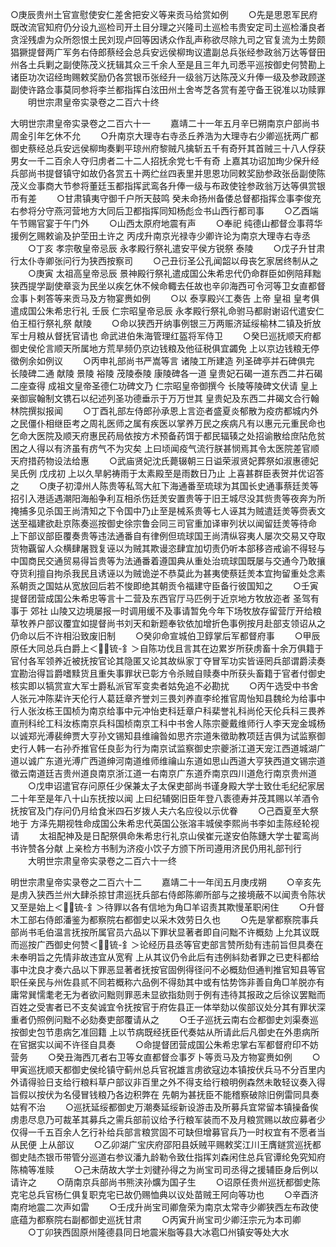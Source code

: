 <!-- { "loadSidebar": true } -->
○庚辰贵州土官宣慰使安仁差舍把安义等来贡马给赏如例
　　○先是思恩军民府既改流官知府仍分设九巡检司开土目分理之兴隆司土巡检韦贵安定司土巡检潘良者贪淫残虐为众所怨恨土民刘现卢回等因诱众作乱声称欲尽除九司之官复流为土势颇猖獗提督两广军务右侍郎蔡经会总兵安远侯柳珣议遣副总兵张经参政翁万达等督田州各土兵剿之副使陈茂义抚辑其众三千余人至是且三年九司悉平巡按御史何赞勘上诸臣功次诏经珣赐敕奖励仍各赏银币张经升一级翁万达陈茂义升俸一级及参政顾遂副使许路佥事莫同参将李兰都指挥白泫田州土舍岑芝各赏有差守备王锐准以功赎罪
　　明世宗肃皇帝实录卷之二百六十终


大明世宗肃皇帝实录卷之二百六十一
　　嘉靖二十一年五月辛巳朔南京户部尚书周金引年乞休不允
　　○升南京大理寺右寺丞丘养浩为大理寺右少卿巡抚两广都御史蔡经总兵安远侯柳珣奏剿平琼州府黎贼凡擒斩五千有奇歼其首贼三十八人俘获男女一千二百余人夺归虏者二十二人招抚余党七千有奇  上嘉其功诏加珣少保升经兵部尚书提督镇守如故仍各赏五十两纻丝四表里并思恩功同敕奖励参政张岳副使陈茂义佥事商大节参将董廷玉都指挥武鸾各升俸一级与布政使铨参政翁万达等俱赏银币有差
　　○甘肃镇夷守御千户所天鼓鸣  癸未命扬州备倭总督都指挥佥事李俊充右参将分守燕河营地方大同后卫都指挥同知杨彪佥书山西行都司事
　　○乙酉端午节赐官宴于午门外
　　○山西太原府地震有声
　　○奉祀  纯德山都督佥事蒋华援例乞赐敕谕及护茔田土许之  丙戌升南京光禄寺少卿许论为南京大理寺右寺丞
　　○丁亥  孝宗敬皇帝忌辰  永孝殿行祭礼遣安平侯方锐祭  泰陵
　　○戊子升甘肃行太仆寺卿张问行为狭西按察司
　　○己丑衍圣公孔闻韶以母丧乞家居终制从之
　　○庚寅  太祖高皇帝忌辰  景神殿行祭礼遣成国公朱希忠代仍命群臣如例陪拜黜狭西提学副使章衮为民坐以疾乞休不候命輙去任故也辛卯海西可令河等卫女直都督佥事卜剌答等来贡马及方物宴赉如例
　　○以  泰享殿兴工奏告  上帝  皇祖  皇考俱遣成国公朱希忠行礼  壬辰  仁宗昭皇帝忌辰  永孝殿行祭礼命驸马都尉谢诏代遣安仁伯王桓行祭礼祭  献陵
　　○命以狭西开纳事例银三万两赈济延绥榆林二镇及折放军士月粮从督抚官请也  命武进伯朱海管理红盔将军侍卫
　　○癸巳巡抚顺天府都御史侯伦言顺天所属地方荒旱频仍京边钱粮及他征税俱宜蠲免  上以京边钱粮无停徵例余如例议
　　○丙申礼部尚书严嵩等言  诸陵工所建造  列圣碑亭并石碑俱完  长陵碑二通  献陵  景陵  裕陵  茂陵泰陵  康陵碑各一道  皇贵妃石碣一道东西二井石碣二座查得  成祖文皇帝圣德仁功碑文乃  仁宗昭皇帝御撰今  长陵等陵碑文伏请  皇上亲御宸翰制文镌石以纪述列圣功德垂示于万万世其  皇贵妃及东西二井碣文合行翰林院撰拟报闻
　　○丁酉礼部左侍郎孙承恩上言迩者盛夏炎郁散为疫疠都城内外之民僵仆相继臣考之周礼医师之属有疾医以掌养万民之疾病凡有以惠元元重民命也乞命大医院及顺天府惠民药局依按方术预备药饵于都民辐辏之处招谕散给庶阽危贫困之人得以有济虽有疠气不为灾矣  上曰顷闻疫气流行朕甚悯焉其令太医院差官顺天府措药物设法给惠
　　○武庙贤妃沈氏薨辍朝三日谥荣淑贤妃葬祭如淑惠德妃吴氏例  戊戌初  上以久旱躬祷雨于太素殿至是雨数日乃止  上喜甚群臣表贺并优诏答之
　　○庚子初漳州人陈贵等私驾大舡下海通番至琉球为其国长史通事蔡廷羙等招引入港适遇潮阳海船争利互相杀伤廷羙安置贵等于旧王城尽没其赀贵等夜奔为所掩捕多见杀国王尚清知之下令国中乃止至是械系贵等七人诬其为贼遣廷羙等赍表文送至福建欲赴京陈奏巡按御史徐宗鲁会同三司官重加译审列状以闻留廷羙等待命  上下部议部臣覆奏贵等违法通番自有律例但琉球国王尚清纵容夷人屡次交易又夺取货物覊留人众横肆屠戮复诬以为贼其欺谩恣肆宜加切责仍听本部移咨戒谕不得轻与中国商民交通贸易得旨贵等为法通番着遵国典从重处治琉球国既屡与交通今乃敢攘夺货利擅自拘杀我民且诱诬以为贼诡逆不恭莫此为甚夷使蔡廷羙本宜拘留重处念素系朝贡之国姑从宽放回后若不悛即绝其朝贡令福建守臣备行彼国知之
　　○壬寅提督团营成国公朱希忠等言十二营及东西官厅马匹例于近京地方牧放迩者  圣驾有事于  郊社  山陵又边境屡报一时调用缓不及事请暂免今年下场牧放存留营厅开给粮草牧养户部议覆宜如提督尚书刘天和新题奉钦依加增折色事例按月赴部支领诏从之仍命以后不许相沿致废旧制
　　○癸卯命宣城伯卫錞掌后军都督府事
　　○甲辰原任大同总兵白爵上＜锍-釒＞自陈功伐且言其在边累岁所获虏畜十余万俱籍于官付各军领养近被抚按官论其隐匿又论其故纵家丁夺冒军功实皆诬罔兵部谓爵渎奏宜勘治得旨爵嗜黩货且重失事罪状已彰方令杀贼自赎奏中所获头畜籍于官者付御史核实即以犒赏宣大军士爵私派官军变卖者姑免追不必勘扰
　　○丙午选受中书舍人张元冲陈棐许天伦行人葛廷章齐誉刘三畏刘养直李纶推官周怡知县魏纶为给事中行人张汝栋王国桢为南京给事中元冲怡吏科廷章户科棐誉礼科尚伦天伦兵科三畏养直刑科纶工科汝栋南京兵科国桢南京工科中书舍人陈宗夔戴维师行人李天宠金城杨以诚郑光溥裴绅贾大亨孙文锡知县维禴昝如思齐宗道朱徵助教项廷吉俱为试监察御史行人韩一右孙乔推官任良彭为行为南京试监察御史宗夔浙江道天宠江西道城湖广道以诚广东道光溥广西道绅河南道维师维禴山东道如思山西道大亨狭西道文锡宗道徵云南道廷吉贵州道良南京浙江道一右南京广东道乔南京四川道危行南京贵州道
　　○戊申诏遣官存问原任少保兼太子太保吏部尚书谨身殿大学士致仕毛纪纪家居二十年至是年八十山东抚按以闻  上曰纪辅弼旧臣年登八袠德寿并茂其赐以羊酒令抚按官及门存问仍月给食米四石岁拨人夫六名应役以示优眷
　　○己酉夏至大祭地于  方泽先期视牲命成国公朱希忠代英国公张溶丰城侯李熙尚书李如圭陈经轮视请
　　太祖配神及是日配祭俱命朱希忠行礼京山侯崔元遂安伯陈鏸大学士翟鸾尚书许赞各分献  上亲检方书制为济疫小饮子方颁下所司遵用济民仍用礼部刊行
　　大明世宗肃皇帝实录卷之二百六十一终


明世宗肃皇帝实录卷之二百六十二
　　嘉靖二十一年闰五月庚戌朔
　　○辛亥先是虏入狭西兰州大肆杀掠甘肃巡抚兵部右侍郎陈卿所部与之接境蔽不以闻责令陈状又至是始上＜锍-釒＞待罪以各有信地为角□羊诏责其欺慢革职闲住
　　○升督木工部右侍郎潘鉴为都察院右都御史以采木效劳日久也
　　○先是掌都察院事兵部尚书毛伯温言抚按所属官员六品以下罪状显著者即自问黜不许概劾  上允其议既而巡按广西御史何赞＜锍-釒＞论经历县丞等官吏部言赞所劾有违前旨但具奏在未奉明旨之先情非故违宜从宽宥  上从其议仍令此后有违例紏劾者罪之已吏科都给事中沈良才奏六品以下罪恶显著者抚按官固例得径问不必概劾但通判推官知县等官职任亲民与州佐县贰不同若概称六品例不得劾其中或有怙势饰非善自角□羊脱亦有庸常巽懦耄老无为者欲问黜则罪恶未显欲指劾则于例有违待其报政之后徐议罢黜而百姓之受害者已不支矣诚宜令抚按官于府佐县正一体举劾以俟部议处分其有罪状深重者仍照例问黜不必劾奏吏部覆请从之
　　○壬子巡抚云南右佥都御史刘渠奏巡按御史包节患病乞准回籍  上以节病既经抚臣代奏姑从所请此后凡御史在外患病所在官据实以闻不许径自具奏
　　○命提督团营成国公朱希忠掌右军都督府印不妨营务
　　○癸丑海西兀者右卫等女直都督佥事歹卜等贡马及方物宴赉如例
　　○甲寅巡抚顺天都御史侯纶镇守蓟州总兵官祝雄言虏欲寇边本镇按伏兵马不分百里内外请得验日支给行粮料草户部议非百里之外不得支给行粮明例森然未敢轻议奏入得旨假以按伏为名侵冒钱粮乃各边积弊在  先朝为甚抚臣不能稽察破除旧例雷同具奏姑宥不治
　　○巡抚延绥都御史万潮奏延绥新设游击及所募兵宜常留本镇操备俟虏患尽息乃可裁革其募兵之需兵部前议给予行粮军装而不及月粮赏赐以故应募者少仅得一千五百余人乞行补给兵部言粮赏固不可缺但增募官兵乃一时权宜有不愿者当从民便  上从部议
　　○乙卯湖广宝庆府邵阳县妖贼平赐敕奖江川王膺鐩赏巡抚都御史陆杰银币带管分巡道右参议潘九龄勒令致仕指挥刘森闲住总兵官谭纶免究知府陈楠等准赎
　　○己未荫故大学士刘徤孙得之为尚宝司司丞得之援辅臣身后例以请许之
　　○荫南京兵部尚书熊浃孙爌为国子生
　　○诏原任贵州巡抚都御史陈克宅总兵官杨仁俱复职克宅已故仍赐恤典以议处苗贼王阿向等功也
　　○辛酉济南府地震二次声如雷
　　○壬戌升尚宝司卿詹荣为南京太常寺少卿狭西左布政使底蕴为都察院右副都御史巡抚甘肃
　　○丙寅升尚宝司少卿汪宗元为本司卿
　　○丁卯狭西固原州隆德县同日地震米脂等县大冰雹□州镇安等处大水
